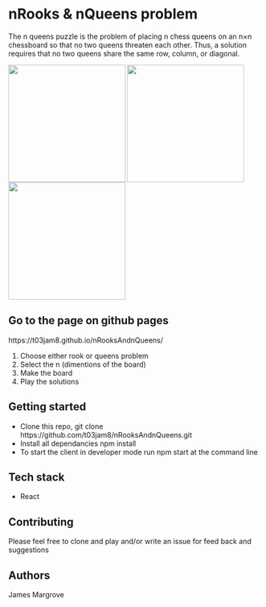 <h1> nRooks & nQueens problem </h1>

<p> 
The n queens puzzle is the problem of placing n chess queens on an n×n chessboard so that no two queens threaten each other. Thus, a solution requires that no two queens share the same row, column, or diagonal. </p>

<p>
  <img src = "https://s3-eu-west-1.amazonaws.com/james.margrove/generalReadMEpictures/nqueens1.png" height = "233px" align = "left">
  <img src = "https://s3-eu-west-1.amazonaws.com/james.margrove/generalReadMEpictures/nqueens3.png" height = "233px" align = "center">
   <img src = "https://s3-eu-west-1.amazonaws.com/james.margrove/generalReadMEpictures/nqueens4.png" height = "233px" align = "center">
</p>

<h2> Go to the page on github pages</h2>
https://t03jam8.github.io/nRooksAndnQueens/
<ol>
 <li>Choose either rook or queens problem</li>
  <li>Select the n (dimentions of the board)</li>
  <li>Make the board </li>
  <li>Play the solutions </li>
</ol>


<h2> Getting started </h2> 
 <ul>
  <li>Clone this repo, git clone https://github.com/t03jam8/nRooksAndnQueens.git</li>
  <li>Install all dependancies npm install</li>
  <li>To start the client in developer mode run npm start at the command line </li>
 </ul>

<h2> Tech stack </h2>
<ul>
 <li>React</li>
</ul>

<h2> Contributing</h2>
<p>Please feel free to clone and play and/or write an issue for feed back and suggestions</p>

<h2>Authors</h2>
<p>James Margrove </p>
